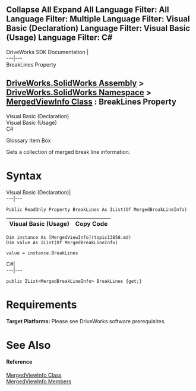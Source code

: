 Collapse All Expand All Language Filter: All  Language Filter: Multiple  Language Filter: Visual Basic (Declaration) Language Filter: Visual Basic (Usage) Language Filter: C#  
---  
DriveWorks SDK Documentation  |   
---|---  
BreakLines Property   
  
[DriveWorks.SolidWorks Assembly](topic13342.md) > [DriveWorks.SolidWorks Namespace](topic13345.md) > [MergedViewInfo Class](topic13858.md) : BreakLines Property  
---  
  
Visual Basic (Declaration)    
Visual Basic (Usage)    
C# 

Glossary Item Box

Gets a collection of merged break line information. 

# Syntax

Visual Basic (Declaration)|   
---|---  
      
    
    Public ReadOnly Property BreakLines As IList(Of MergedBreakLineInfo)  
  
Visual Basic (Usage)| Copy Code  
---|---  
      
    
    Dim instance As [MergedViewInfo](topic13858.md)
    Dim value As IList(Of MergedBreakLineInfo)
     
    value = instance.BreakLines  
  
C#|   
---|---  
      
    
    public IList<MergedBreakLineInfo> BreakLines {get;}  
  
# Requirements

**Target Platforms:** Please see DriveWorks software prerequisites.

# See Also

#### Reference

[MergedViewInfo Class](topic13858.md)   
[MergedViewInfo Members](topic13859.md)


